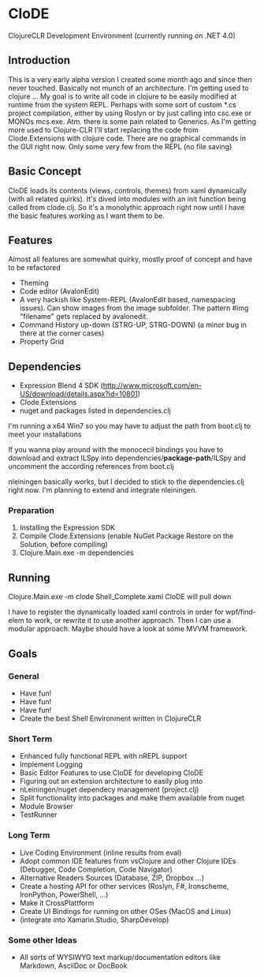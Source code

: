 # CloDE

ClojureCLR Development Environment (currently running on .NET 4.0)

## Introduction

This is a very early alpha version I created some month ago and since then never touched. Basically not munch of an architecture. I'm getting used to clojure ... My goal is to write all code in clojure to be easily modified at runtime from the system REPL. Perhaps with some sort of custom *.cs project compilation, either by using Roslyn or by just calling into csc.exe or MONOs mcs.exe. Atm. there is some pain related to Generics. As I'm getting more used to Clojure-CLR I'll start replacing the code from Clode.Extensions with clojure code. There are no graphical commands in the GUI right now. Only some very few from the REPL (no file saving)

## Basic Concept

CloDE loads its contents (views, controls, themes) from xaml dynamically (with all related quirks). It's dived into modules with an init function being called from clode.clj. So it's a monolythic approach right now until I have the basic features working as I want them to be.

## Features

Almost all features are somewhat quirky, mostly proof of concept and have to be refactored

- Theming
- Code editor (AvalonEdit)
- A very hackish like System-REPL (AvalonEdit based, namespacing issues). Can show images from the image subfolder. The pattern #img "filename" gets replaced by avalonedit.
- Command History up-down (STRG-UP, STRG-DOWN) (a minor bug in there at the corner cases)
- Property Grid

## Dependencies

- Expression Blend 4 SDK (http://www.microsoft.com/en-US/download/details.aspx?id=10801)
- Clode.Extensions
- nuget and packages listed in dependencies.clj

I'm running a x64 Win7 so you may have to adjust the path from boot.clj to meet your 
installations

If you wanna play around with the monocecil bindings you have to download and extract ILSpy into dependencies/**package-path**/ILSpy and uncomment the according references from boot.clj

nleiningen basically works, but I decided to stick to the dependencies.clj right now. I'm planning to extend and integrate nleiningen. 

### Preparation 

1. Installing the Expression SDK 
2. Compile Clode.Extensions (enable NuGet Package Restore on the Solution, before compiling)
3. Clojure.Main.exe -m dependencies

## Running

Clojure.Main.exe -m clode Shell_Complete.xaml
CloDE will pull down

I have to register the dynamically loaded xaml controls in order for wpf/find-elem to work, or rewrite it to use another approach. Then I can use a modular approach. Maybe should have a look at some MVVM framework.

## Goals

### General

- Have fun!
- Have fun!
- Have fun!
- Create the best Shell Environment written in ClojureCLR

### Short Term

- Enhanced fully functional REPL with nREPL support
- Implement Logging
- Basic Editor Features to use CloDE for developing CloDE
- Figuring out an extension architecture to easily plug into
- nLeiningen/nuget dependecy management (project.clj)
- Split functionality into packages and make them available from nuget
- Module Browser
- TestRunner

### Long Term

- Live Coding Environment (inline results from eval)
- Adopt common IDE features from vsClojure and other Clojure IDEs (Debugger, Code Completion, Code Navigator)
- Alternative Readers Sources (Database, ZIP, Dropbox ...)
- Create a hosting API for other services (Roslyn, F#, Ironscheme, IronPython, PowerShell, ...)
- Make it CrossPlattform
- Create UI Bindings for running on other OSes (MacOS and Linux)
- (integrate into Xamarin.Studio, SharpDevelop)

### Some other Ideas

- All sorts of WYSIWYG text markup/documentation editors like Markdown, AsciiDoc or DocBook
